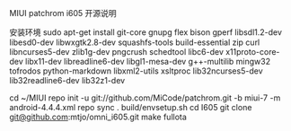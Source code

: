 MIUI patchrom i605 开源说明

安装环境
sudo apt-get install git-core gnupg flex bison gperf libsdl1.2-dev libesd0-dev libwxgtk2.8-dev squashfs-tools build-essential zip curl libncurses5-dev zlib1g-dev pngcrush schedtool libc6-dev x11proto-core-dev libx11-dev libreadline6-dev libgl1-mesa-dev g++-multilib mingw32 tofrodos python-markdown libxml2-utils xsltproc lib32ncurses5-dev lib32readline6-dev lib32z1-dev

cd ~/MIUI
repo init -u git://github.com/MiCode/patchrom.git -b miui-7 -m android-4.4.4.xml
repo sync
. build/envsetup.sh
cd I605
git clone git@github.com:mtjo/omni_i605.git
make fullota

